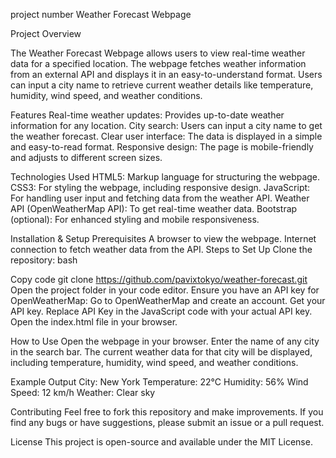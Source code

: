 project number 
Weather Forecast Webpage

Project Overview

The Weather Forecast Webpage allows users to view real-time weather data for a specified location. The webpage fetches weather information from an external API and displays it in an easy-to-understand format. Users can input a city name to retrieve current weather details like temperature, humidity, wind speed, and weather conditions.

Features
Real-time weather updates: Provides up-to-date weather information for any location.
City search: Users can input a city name to get the weather forecast.
Clear user interface: The data is displayed in a simple and easy-to-read format.
Responsive design: The page is mobile-friendly and adjusts to different screen sizes.


Technologies Used
HTML5: Markup language for structuring the webpage.
CSS3: For styling the webpage, including responsive design.
JavaScript: For handling user input and fetching data from the weather API.
Weather API (OpenWeatherMap API): To get real-time weather data.
Bootstrap (optional): For enhanced styling and mobile responsiveness.


Installation & Setup
Prerequisites
A browser to view the webpage.
Internet connection to fetch weather data from the API.
Steps to Set Up
Clone the repository:
bash


Copy code
git clone https://github.com/pavixtokyo/weather-forecast.git
Open the project folder in your code editor.
Ensure you have an API key for OpenWeatherMap:
Go to OpenWeatherMap and create an account.
Get your API key.
Replace API Key in the JavaScript code with your actual API key.
Open the index.html file in your browser.


How to Use
Open the webpage in your browser.
Enter the name of any city in the search bar.
The current weather data for that city will be displayed, including temperature, humidity, wind speed, and weather conditions.


Example Output
City: New York
Temperature: 22°C
Humidity: 56%
Wind Speed: 12 km/h
Weather: Clear sky


Contributing
Feel free to fork this repository and make improvements. If you find any bugs or have suggestions, please submit an issue or a pull request.

License
This project is open-source and available under the MIT License.
